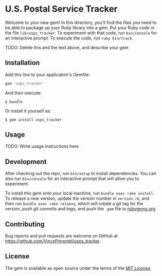 # U.S. Postal Service Tracker

Welcome to your new gem! In this directory, you'll find the files you need to be able to package up your Ruby library into a gem. Put your Ruby code in the file `lib/usps_tracker`. To experiment with that code, run `bin/console` for an interactive prompt. To execute the code, run `ruby bin/track`.

TODO: Delete this and the text above, and describe your gem

## Installation

Add this line to your application's Gemfile:

```ruby
gem 'usps_tracker'
```

And then execute:

    $ bundle

Or install it yourself as:

    $ gem install usps_tracker

## Usage

TODO: Write usage instructions here

## Development

After checking out the repo, run `bin/setup` to install dependencies. You can also run `bin/console` for an interactive prompt that will allow you to experiment.

To install this gem onto your local machine, run `bundle exec rake install`. To release a new version, update the version number in `version.rb`, and then run `bundle exec rake release`, which will create a git tag for the version, push git commits and tags, and push the `.gem` file to [rubygems.org](https://rubygems.org).

## Contributing

Bug reports and pull requests are welcome on GitHub at https://github.com/VincePimentel/usps_tracker.

## License

The gem is available as open source under the terms of the [MIT License](https://opensource.org/licenses/MIT).
